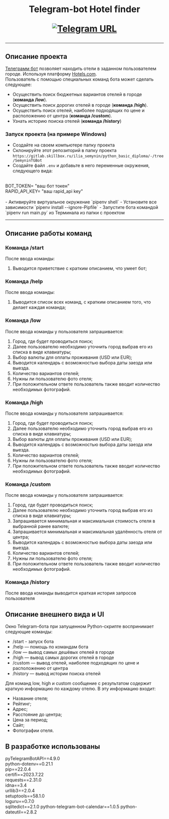 <h1 align="center">Telegram-bot Hotel finder

[![Telegram URL](https://www.dampftbeidir.de/mediafiles/tpl/icon-telegram.png)](https://t.me/searchhotels_sb_bot) 
</h1>

***

## Описание проекта

[Телеграмм бот](@searchhotels_sb_bot) позволяет находить отели в заданном пользователем городе.
Используя платформу [Hotels.com](https://hotels.com/).
<br> Пользователь с помощью специальных команд бота может сделать следующее: 
<br/>
- Осуществить поиск бюджетных вариантов отелей в городе (**команда /low**). 
- Осуществить поиск дорогих отелей в городе (**команда /high**). 
- Осуществить поиск отелей, наиболее подходящих по цене и расположению от центра (**команда /custom**). 
- Узнать историю поиска отелей (**команда /history**)

### Запуск проекта (на примере Windows)

- Создайте на своем компьютере папку проекта
- Склонируйте этот репозиторий в папку проекта `https://gitlab.skillbox.ru/ilia_semynin/python_basic_diploma/-/tree/SemyninTGBot`
- Создайте файл `.env` и добавьте в него переменные окружения, следующего вида:
<br>
    BOT_TOKEN= "ваш бот токен"<br>
    RAPID_API_KEY= "ваш rapid_api key"<br>
<br>
- Активируйте виртуальное окружение `pipenv shell`
- Установите все зависимости `pipenv install --ignore-Pipfile`
- Запустите бота командой `pipenv run main.py` из Терминала из папки с проектом 

***

## Описание работы команд

### Команда /start

После ввода команды: 
1. Выводится приветствие с кратким описанием, что умеет бот;

### Команда /help

После ввода команды: 
1. Выводится список всех команд, с кратким описанием того, что делает каждая команда;


### Команда /low

После ввода команды у пользователя запрашивается: 
1. Город, где будет проводиться поиск;
2. Далее пользователю необходимо уточнить город выбрав его из списка в виде клавиатуры;
3. Выбор валюты для оплаты проживания (USD или EUR);
4. Выводится календарь с возможностью выбора даты заезда или выезда.
5. Количество вариантов отелей;
6. Нужны ли пользователю фото отеля;
7. При положительном ответе пользователь также вводит количество необходимых фотографий.

### Команда /high

После ввода команды у пользователя запрашивается: 
1. Город, где будет проводиться поиск;
2. Далее пользователю необходимо уточнить город выбрав его из списка в виде клавиатуры;
3. Выбор валюты для оплаты проживания (USD или EUR);
4. Выводится календарь с возможностью выбора даты заезда или выезда.
5. Количество вариантов отелей;
6. Нужны ли пользователю фото отеля;
7. При положительном ответе пользователь также вводит количество необходимых фотографий.

### Команда /custom

После ввода команды у пользователя запрашивается: 
1. Город, где будет проводиться поиск;
2. Далее пользователю необходимо уточнить город выбрав его из списка в виде клавиатуры; 
3. Запрашивается минимальная и максимальная стоимость отеля в выбранной ранее валюте;
4. Запрашивается минимальная и максимальная удалённость отеля от центра;
5. Выводится календарь с возможностью выбора даты заезда или выезда. 
6. Количество вариантов отелей;
7. Нужны ли пользователю фото отеля;
8. При положительном ответе пользователь также вводит количество необходимых фотографий.


### Команда /history

После ввода команды выводится краткая история запросов пользователя 


## Описание внешнего вида и UI
Окно Telegram-бота при запущенном Python-скрипте воспринимает следующие команды:
- /start - запуск бота
- /help — помощь по командам бота 
- /low — вывод самых дешёвых отелей в городе
- /high — вывод самых дорогих отелей в городе 
- /custom — вывод отелей, наиболее подходящих по цене и расположению от центра
- /history — вывод истории поиска отелей

Для команд low, high и custom сообщение с результатом содержит краткую информацию по каждому отелю. 
В эту информацию входит: 
- Название отеля;
- Рейтинг;
- Адрес;
- Расстояние до центра;
- Цена за период;
- Сайт;
- Фотографии отеля.



## В разработке использованы

pyTelegramBotAPI==4.9.0<br>
python-dotenv==0.21.1<br>
pip==22.0.4<br>
certifi==2023.7.22<br>
requests==2.31.0<br>
idna==3.4<br>
urllib3==2.0.4<br>
setuptools==58.1.0<br>
loguru==0.7.0<br>
sqlitedict==2.1.0
python-telegram-bot-calendar==1.0.5
python-dateutil==2.8.2
